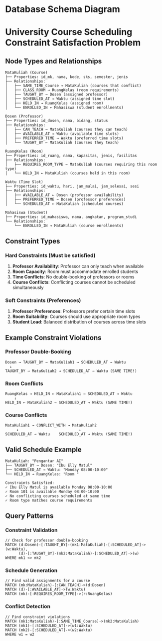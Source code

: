 # Database Schema Diagram
# University Course Scheduling Constraint Satisfaction Problem

## Node Types and Relationships

```
MataKuliah (Course)
├── Properties: id_mk, nama, kode, sks, semester, jenis
├── Relationships:
│   ├── SAME_TIME_Course → MataKuliah (courses that conflict)
│   ├── CLASS_ROOM → RuangKelas (room requirements)
│   ├── TAUGHT_BY → Dosen (assigned professor)
│   ├── SCHEDULED_AT → Waktu (assigned time slot)
│   ├── HELD_IN → RuangKelas (assigned room)
│   └── ENROLLED_IN ← Mahasiswa (student enrollments)

Dosen (Professor)
├── Properties: id_dosen, nama, bidang, status
├── Relationships:
│   ├── CAN_TEACH → MataKuliah (courses they can teach)
│   ├── AVAILABLE_AT → Waktu (available time slots)
│   ├── PREFERRED_TIME → Waktu (preferred time slots)
│   └── TAUGHT_BY ← MataKuliah (courses they teach)

RuangKelas (Room)
├── Properties: id_ruang, nama, kapasitas, jenis, fasilitas
├── Relationships:
│   ├── REQUIRES_ROOM_TYPE ← MataKuliah (courses requiring this room type)
│   └── HELD_IN ← MataKuliah (courses held in this room)

Waktu (Time Slot)
├── Properties: id_waktu, hari, jam_mulai, jam_selesai, sesi
├── Relationships:
│   ├── AVAILABLE_AT ← Dosen (professor availability)
│   ├── PREFERRED_TIME ← Dosen (professor preferences)
│   └── SCHEDULED_AT ← MataKuliah (scheduled courses)

Mahasiswa (Student)
├── Properties: id_mahasiswa, nama, angkatan, program_studi
└── Relationships:
    └── ENROLLED_IN → MataKuliah (course enrollments)
```

## Constraint Types

### Hard Constraints (Must be satisfied)
1. **Professor Availability**: Professor can only teach when available
2. **Room Capacity**: Room must accommodate enrolled students
3. **Time Conflicts**: No double-booking of professors or rooms
4. **Course Conflicts**: Conflicting courses cannot be scheduled simultaneously

### Soft Constraints (Preferences)
1. **Professor Preferences**: Professors prefer certain time slots
2. **Room Suitability**: Courses should use appropriate room types
3. **Student Load**: Balanced distribution of courses across time slots

## Example Constraint Violations

### Professor Double-Booking
```
Dosen → TAUGHT_BY → MataKuliah1 → SCHEDULED_AT → Waktu
  ↓
TAUGHT_BY → MataKuliah2 → SCHEDULED_AT → Waktu (SAME TIME!)
```

### Room Conflicts
```
RuangKelas → HELD_IN ← MataKuliah1 → SCHEDULED_AT → Waktu
    ↓
HELD_IN ← MataKuliah2 → SCHEDULED_AT → Waktu (SAME TIME!)
```

### Course Conflicts
```
MataKuliah1 → CONFLICT_WITH → MataKuliah2
     ↓                           ↓
SCHEDULED_AT → Waktu    SCHEDULED_AT → Waktu (SAME TIME!)
```

## Valid Schedule Example

```
MataKuliah: "Pengantar AI"
├── TAUGHT_BY → Dosen: "Ibu Elly Matul"
├── SCHEDULED_AT → Waktu: "Monday 08:00-10:00"
└── HELD_IN → RuangKelas: "Room "

Constraints Satisfied:
✓ Ibu Elly Matul is available Monday 08:00-10:00
✓ Room 101 is available Monday 08:00-10:00
✓ No conflicting courses scheduled at same time
✓ Room type matches course requirements
```

## Query Patterns

### Constraint Validation
```cypher
// Check for professor double-booking
MATCH (d:Dosen)-[:TAUGHT_BY]-(mk1:MataKuliah)-[:SCHEDULED_AT]->(w:Waktu),
      (d)-[:TAUGHT_BY]-(mk2:MataKuliah)-[:SCHEDULED_AT]->(w)
WHERE mk1 <> mk2
```

### Schedule Generation
```cypher
// Find valid assignments for a course
MATCH (mk:MataKuliah)-[:CAN_TEACH]->(d:Dosen)
MATCH (d)-[:AVAILABLE_AT]->(w:Waktu)
MATCH (mk)-[:REQUIRES_ROOM_TYPE]->(r:RuangKelas)
```

### Conflict Detection
```cypher
// Find constraint violations
MATCH (mk1:MataKuliah)-[:SAME_TIME_Course]->(mk2:MataKuliah)
MATCH (mk1)-[:SCHEDULED_AT]->(w1:Waktu)
MATCH (mk2)-[:SCHEDULED_AT]->(w2:Waktu)
WHERE w1 = w2
```
